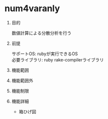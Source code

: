 num4varanly
===========
1. 目的

    数値計算による分散分析を行う

1. 前提

   サポートOS: rubyが実行できるOS  
   必要ライブラリ:  ruby rake-compilerライブラリ  

1. 機能範囲

1. 機能範囲外

1. 機能制限

1. 機能詳細
    * 箱ひげ図



